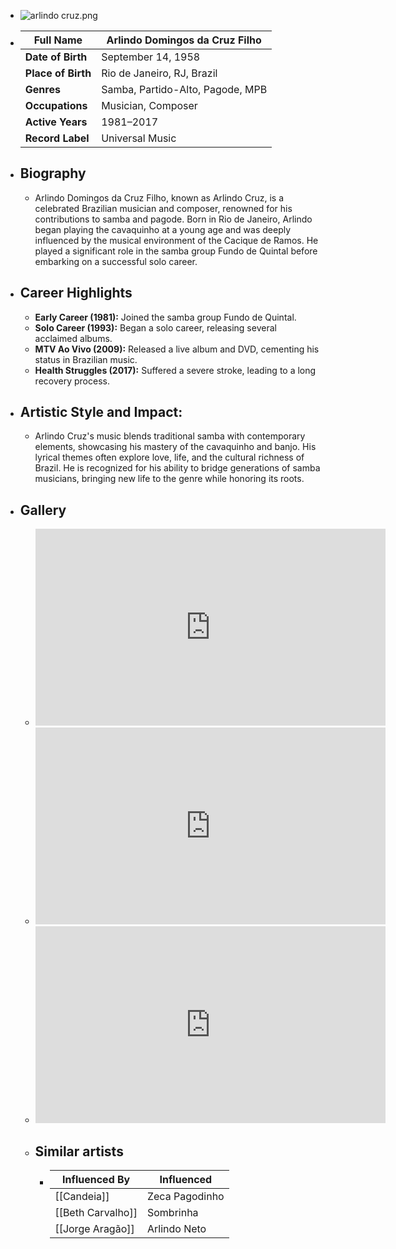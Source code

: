 ---
---

- ![arlindo cruz.png](../assets/arlindo_cruz_1717740475839_0.png)
- | **Full Name**     | Arlindo Domingos da Cruz Filho      |
  |-------------------|-------------------------------------|
  | **Date of Birth** | September 14, 1958                  |
  | **Place of Birth**| Rio de Janeiro, RJ, Brazil          |
  | **Genres**        | Samba, Partido-Alto, Pagode, MPB    |
  | **Occupations**   | Musician, Composer                  |
  | **Active Years**  | 1981–2017                           |
  | **Record Label**  | Universal Music                     |
- ## **Biography**
	- Arlindo Domingos da Cruz Filho, known as Arlindo Cruz, is a celebrated Brazilian musician and composer, renowned for his contributions to samba and pagode. Born in Rio de Janeiro, Arlindo began playing the cavaquinho at a young age and was deeply influenced by the musical environment of the Cacique de Ramos. He played a significant role in the samba group Fundo de Quintal before embarking on a successful solo career.
- ## **Career Highlights**
	- **Early Career (1981):** Joined the samba group Fundo de Quintal.
	- **Solo Career (1993):** Began a solo career, releasing several acclaimed albums.
	- **MTV Ao Vivo (2009):** Released a live album and DVD, cementing his status in Brazilian music.
	- **Health Struggles (2017):** Suffered a severe stroke, leading to a long recovery process.
- ## **Artistic Style and Impact:**
	- Arlindo Cruz's music blends traditional samba with contemporary elements, showcasing his mastery of the cavaquinho and banjo. His lyrical themes often explore love, life, and the cultural richness of Brazil. He is recognized for his ability to bridge generations of samba musicians, bringing new life to the genre while honoring its roots.
- ## **Gallery**
	- <iframe width="560" height="315" src="https://www.youtube.com/embed/K7KpgDc2YLQ?si=a0Fyf2TmZYXZ58iC" title="YouTube video player" frameborder="0" allow="accelerometer; autoplay; clipboard-write; encrypted-media; gyroscope; picture-in-picture; web-share" referrerpolicy="strict-origin-when-cross-origin" allowfullscreen></iframe>
	- <iframe width="560" height="315" src="https://www.youtube.com/embed/WL5eFEKUcPQ?si=BDMIu3LcNkxMngsF" title="YouTube video player" frameborder="0" allow="accelerometer; autoplay; clipboard-write; encrypted-media; gyroscope; picture-in-picture; web-share" referrerpolicy="strict-origin-when-cross-origin" allowfullscreen></iframe>
	- <iframe width="560" height="315" src="https://www.youtube.com/embed/fK3-ZtUT-RI?si=GXrnLZvZ-FW8JBii" title="YouTube video player" frameborder="0" allow="accelerometer; autoplay; clipboard-write; encrypted-media; gyroscope; picture-in-picture; web-share" referrerpolicy="strict-origin-when-cross-origin" allowfullscreen></iframe>
	- ## Similar artists
		- | Influenced By       | Influenced           |
		  |---------------------|----------------------|
		  | [[Candeia]]         | Zeca Pagodinho       |
		  | [[Beth Carvalho]]   | Sombrinha            |
		  | [[Jorge Aragão]]    | Arlindo Neto         |